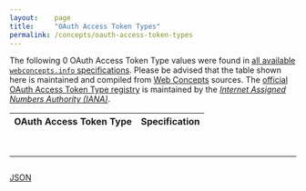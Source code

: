 ```yaml
---
layout:    page
title:     "OAuth Access Token Types"
permalink: /concepts/oauth-access-token-types
---
```




The following 0 OAuth Access Token Type values were found in [all available `webconcepts.info` specifications](/specs). Please be advised that the table shown here is maintained and compiled from [Web Concepts](/) sources. The [official OAuth Access Token Type registry](http://www.iana.org/assignments/oauth-parameters/oauth-parameters.xhtml#token-types) is maintained by the [*Internet Assigned Numbers Authority (IANA)*](http://www.iana.org/).

OAuth Access Token Type | Specification
-------: | :-------

<br/>
<hr/>

<p style="float : left"><a href="oauth-access-token-types.json" title="JSON representing all values for this Web Concept">JSON</a></p>
